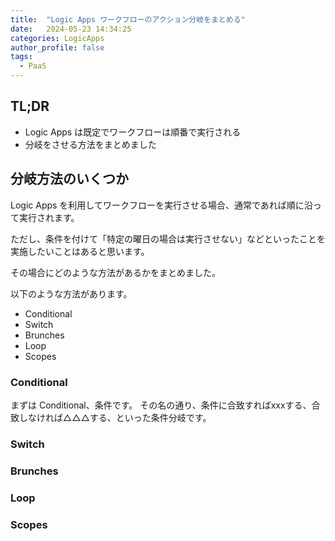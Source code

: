 ```yaml
---
title:  "Logic Apps ワークフローのアクション分岐をまとめる"
date:   2024-05-23 14:34:25
categories: LogicApps
author_profile: false
tags:
  - PaaS
---
```


## TL;DR

* Logic Apps は既定でワークフローは順番で実行される
* 分岐をさせる方法をまとめました

## 分岐方法のいくつか

Logic Apps を利用してワークフローを実行させる場合、通常であれば順に沿って実行されます。

ただし、条件を付けて「特定の曜日の場合は実行させない」などといったことを実施したいことはあると思います。

その場合にどのような方法があるかをまとめました。

以下のような方法があります。

* Conditional
* Switch 
* Brunches
* Loop
* Scopes

### Conditional

まずは Conditional、条件です。
その名の通り、条件に合致すればxxxする、合致しなければ△△△する、といった条件分岐です。

### Switch 

### Brunches

### Loop

### Scopes

